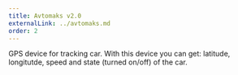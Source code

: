 ```yaml
---
title: Avtomaks v2.0
externalLink: ../avtomaks.md
order: 2
---
```


GPS device for tracking car. With this device you can get: latitude, longitutde, speed and state (turned on/off) of the car.